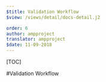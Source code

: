 ```yaml
---
$title: Validation Workflow
$view: /views/detail/docs-detail.j2

order: 6
author: ampproject
translator: ampproject
$date: 11-09-2018
---
```


[TOC]

#Validation Workflow
